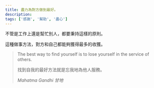 ```yaml
---
title: 盡力為對方做到最好。
description: 
tags: ['感謝', '幫助', '盡心']
---
```

不管是工作上還是幫忙別人，都要秉持這樣的原則。

這種做事方法，對方和自己都能夠獲得最多的收獲。
<blockquote>
<p>The best way to find yourself is to lose yourself in the service of others.</p>
<p>找到自我的最好方法就是忘我地為他人服務。</p>
<cite>Mahatma Gandhi 甘地</cite>
</blockquote>